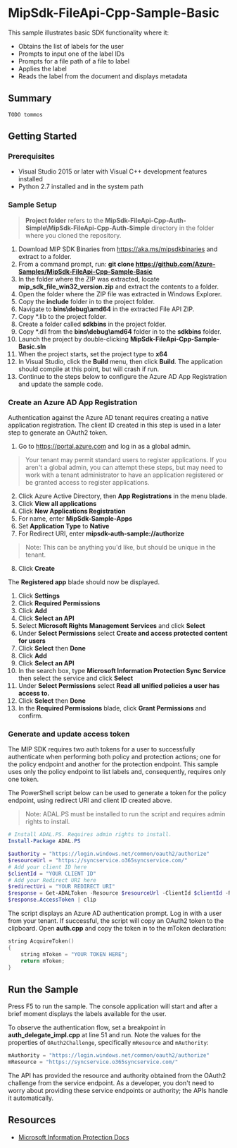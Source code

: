 # MipSdk-FileApi-Cpp-Sample-Basic

This sample illustrates basic SDK functionality where it:

- Obtains the list of labels for the user
- Prompts to input one of the label IDs
- Prompts for a file path of a file to label
- Applies the label
- Reads the label from the document and displays metadata

## Summary

`TODO tommos`

## Getting Started

### Prerequisites

- Visual Studio 2015 or later with Visual C++ development features installed
- Python 2.7 installed and in the system path

### Sample Setup

> **Project folder** refers to the **MipSdk-FileApi-Cpp-Auth-Simple\MipSdk-FileApi-Cpp-Auth-Simple** directory in the folder where you cloned the repository.

1. Download MIP SDK Binaries from https://aka.ms/mipsdkbinaries and extract to a folder.
2. From a command prompt, run: **git clone https://github.com/Azure-Samples/MipSdk-FileApi-Cpp-Sample-Basic**
3. In the folder where the ZIP was extracted, locate **mip_sdk_file_win32_version.zip** and extract the contents to a folder.
4. Open the folder where the ZIP file was extracted in Windows Explorer.
5. Copy the **include** folder in to the project folder.
6. Navigate to **bins\debug\amd64** in the extracted File API ZIP.
7. Copy *.lib to the project folder.
8. Create a folder called **sdkbins** in the project folder.
9. Copy *.dll from the **bins\debug\amd64** folder in to the **sdkbins** folder.
10. Launch the project by double-clicking **MipSdk-FileApi-Cpp-Sample-Basic.sln**
11. When the project starts, set the project type to **x64**
12. In Visual Studio, click the **Build** menu, then click **Build**. The application should compile at this point, but will crash if run.
13. Continue to the steps below to configure the Azure AD App Registration and update the sample code.

### Create an Azure AD App Registration

Authentication against the Azure AD tenant requires creating a native application registration. The client ID created in this step is used in a later step to generate an OAuth2 token.

1. Go to https://portal.azure.com and log in as a global admin.
> Your tenant may permit standard users to register applications. If you aren't a global admin, you can attempt these steps, but may need to work with a tenant administrator to have an application registered or be granted access to register applications.
2. Click Azure Active Directory, then **App Registrations** in the menu blade.
3. Click **View all applications**
4. Click **New Applications Registration**
5. For name, enter **MipSdk-Sample-Apps**
6. Set **Application Type** to **Native**
7. For Redirect URI, enter **mipsdk-auth-sample://authorize**   
  > Note: This can be anything you'd like, but should be unique in the tenant.
8. Click **Create**

The **Registered app** blade should now be displayed.

1. Click **Settings**
2. Click **Required Permissions**
3. Click **Add**
4. Click **Select an API**
5. Select **Microsoft Rights Management Services** and click **Select**
6. Under **Select Permissions** select **Create and access protected content for users**
7. Click **Select** then **Done**
8. Click **Add**
9. Click **Select an API**
10. In the search box, type **Microsoft Information Protection Sync Service** then select the service and click **Select**
11. Under **Select Permissions** select **Read all unified policies a user has access to.**
12. Click **Select** then **Done**
13. In the **Required Permissions** blade, click **Grant Permissions** and confirm.

### Generate and update access token

The MIP SDK requires two auth tokens for a user to successfully authenticate when performing both policy and protection actions; one for the policy endpoint and another for the protection endpoint. This sample uses only the policy endpoint to list labels and, consequently, requires only one token.

The PowerShell script below can be used to generate a token for the policy endpoint, using redirect URI and client ID created above.

> Note: ADAL.PS must be installed to run the script and requires admin rights to install.

```powershell
# Install ADAL.PS. Requires admin rights to install.
Install-Package ADAL.PS

$authority = "https://login.windows.net/common/oauth2/authorize"
$resourceUrl = "https://syncservice.o365syncservice.com/"
# Add your client ID here
$clientId = "YOUR CLIENT ID"
# Add your Redirect URI here
$redirectUri = "YOUR REDIRECT URI"
$response = Get-ADALToken -Resource $resourceUrl -ClientId $clientId -RedirectUri $redirectUri -Authority $authority -PromptBehavior:Always
$response.AccessToken | clip
```

The script displays an Azure AD authentication prompt. Log in with a user from your tenant. If successful, the script will copy an OAuth2 token to the clipboard. Open **auth.cpp** and copy the token in to the mToken declaration:

```cpp
string AcquireToken()
{
    string mToken = "YOUR TOKEN HERE";
    return mToken;
}
```

## Run the Sample

Press F5 to run the sample. The console application will start and after a brief moment displays the labels available for the user.

To observe the authentication flow, set a breakpoint in **auth_delegate_impl.cpp** at line 51 and run. Note the values for the properties of `OAuth2Challenge`, specifically `mResource` and `mAuthority`:

```cpp
mAuthority = "https://login.windows.net/common/oauth2/authorize"
mResource = "https://syncservice.o365syncservice.com/"
```

The API has provided the resource and authority obtained from the OAuth2 challenge from the service endpoint. As a developer, you don't need to worry about providing these service endpoints or authority; the APIs handle it automatically.

## Resources

- [Microsoft Information Protection Docs](https://aka.ms/mipsdkdocs)
